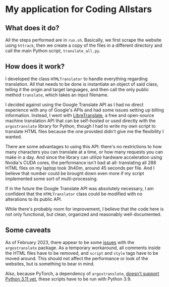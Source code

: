 # My application for Coding Allstars

## What does it do?

All the steps performed are in `run.sh`. Basically, we first scrape the website
using `httrack`, then we create a copy of the files in a different directory and
call the main Python script, `translate_all.py`.

## How does it work?

I developed the class `HTMLTranslator` to handle everything regarding
translation. All that needs to be done is instantiate an object of said class,
telling it the origin and target languages, and then call the only public
method `translate`, which takes an input filename.

I decided against using the Google Translate API as I had no direct
experience with any of Google's APIs and had some issues setting up billing
information. Instead, I went with
[LibreTranslate](https://github.com/LibreTranslate/LibreTranslate),
a free and open-source machine translation API that can be self-hosted or
used directly with the `argostranslate` library for Python, though I had to
write my own script to translate HTML files because the one provided didn't
give me the flexibility I wanted.

There are some advantages to using this API: there's no restrictions to how many
characters you can translate at a time, or how many requests you can make in a
day. And since the library can utilize hardware acceleration using Nvidia's
CUDA cores, the performance isn't bad at all: translating all 288 HTML files
on my laptop took 3h40m, around 45 seconds per file. And I believe that number
could be brought down even more if my script implemented some sort of
multi-processing.

If in the future the Google Translate API was absolutely necessary, I am
confident that the `HTMLTranslator` class could be modified with no alterations
to its public API.

While there's probably room for improvement, I believe that the code here is
not only functional, but clean, organized and reasonably well-documented.

## Some caveats

As of February 2023, there appear to be some
[issues](https://github.com/argosopentech/translate-html/issues/9) with the
`argostranslate` package. As a temporary workaround, all comments inside the
HTML files have to be removed, and `script` and `style` tags have to be moved
around. This should not affect the performance or look of the websites, but
is something to bear in mind.

Also, because PyTorch, a dependency of `argostranslate`,
[doesn't support Python 3.11 yet](https://github.com/pytorch/pytorch/issues/86566), these scripts have to be run with Python 3.9.
